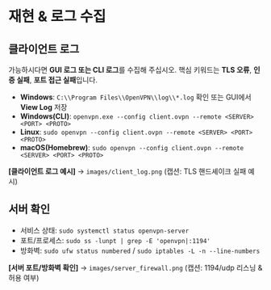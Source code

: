 # 재현 & 로그 수집

## 클라이언트 로그
가능하시다면 **GUI 로그 또는 CLI 로그**를 수집해 주십시오. 핵심 키워드는 **TLS 오류**, **인증 실패**, **포트 접근 실패**입니다.

- **Windows**: `C:\\Program Files\\OpenVPN\\log\\*.log` 확인 또는 GUI에서 **View Log** 저장  
- **Windows(CLI)**: `openvpn.exe --config client.ovpn --remote <SERVER> <PORT> <PROTO>`  
- **Linux**: `sudo openvpn --config client.ovpn --remote <SERVER> <PORT> <PROTO>`  
- **macOS(Homebrew)**: `sudo openvpn --config client.ovpn --remote <SERVER> <PORT> <PROTO>`

**[클라이언트 로그 예시]** → `images/client_log.png` (캡션: TLS 핸드셰이크 실패 예시)

## 서버 확인
- 서비스 상태: `sudo systemctl status openvpn-server`  
- 포트/프로세스: `sudo ss -lunpt | grep -E 'openvpn|:1194'`  
- 방화벽: `sudo ufw status numbered` / `sudo iptables -L -n --line-numbers`

**[서버 포트/방화벽 확인]** → `images/server_firewall.png` (캡션: 1194/udp 리스닝 & 허용 여부)
